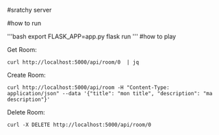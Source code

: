#sratchy server

#how to run 

'''bash
export FLASK_APP=app.py
flask run 
'''
#how to play 

Get Room:
```
curl http://localhost:5000/api/room/0  | jq
```

Create Room:
```
curl http://localhost:5000/api/room -H "Content-Type: application/json" --data '{"title": "mon title", "description": "ma description"}'
```

Delete Room:
```
curl -X DELETE http://localhost:5000/api/room/0 
```